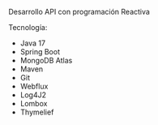 Desarrollo API con programación Reactiva

Tecnología:
- Java 17
- Spring Boot
- MongoDB Atlas
- Maven
- Git
- Webflux
- Log4J2
- Lombox
- Thymelief


